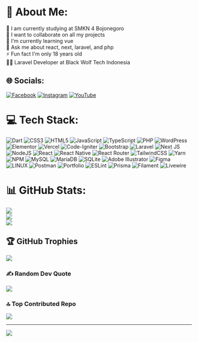 # 💫 About Me:
🔭 I am currently studying at SMKN 4 Bojonegoro<br>
👯 I want to collaborate on all my projects<br>
🌱 I'm currently learning vue <br>
💬 Ask me about react, next, laravel, and php<br>
⚡ Fun fact I'm only 18 years old<br>
👨‍💻 Laravel Developer at Black Wolf Tech Indonesia<br>


## 🌐 Socials:
[![Facebook](https://img.shields.io/badge/Facebook-%231877F2.svg?logo=Facebook&logoColor=white)](https://facebook.com/captha.code.1) [![Instagram](https://img.shields.io/badge/Instagram-%23E4405F.svg?logo=Instagram&logoColor=white)](https://instagram.com/alulcode404_) [![YouTube](https://img.shields.io/badge/YouTube-%23FF0000.svg?logo=YouTube&logoColor=white)](https://youtube.com/@acodedeveloper) 

# 💻 Tech Stack:
![Dart](https://img.shields.io/badge/dart-%230175C2.svg?style=for-the-badge&logo=dart&logoColor=white) ![CSS3](https://img.shields.io/badge/css3-%231572B6.svg?style=for-the-badge&logo=css3&logoColor=white) ![HTML5](https://img.shields.io/badge/html5-%23E34F26.svg?style=for-the-badge&logo=html5&logoColor=white) ![JavaScript](https://img.shields.io/badge/javascript-%23323330.svg?style=for-the-badge&logo=javascript&logoColor=%23F7DF1E) ![TypeScript](https://img.shields.io/badge/typescript-%23007ACC.svg?style=for-the-badge&logo=typescript&logoColor=white) ![PHP](https://img.shields.io/badge/php-%23777BB4.svg?style=for-the-badge&logo=php&logoColor=white) ![WordPress](https://img.shields.io/badge/WordPress-%23117AC9.svg?style=for-the-badge&logo=WordPress&logoColor=white) ![Elementor](https://img.shields.io/badge/Elementor-%2310A0D6.svg?style=for-the-badge&logo=Elementor&logoColor=white) ![Vercel](https://img.shields.io/badge/vercel-%23000000.svg?style=for-the-badge&logo=vercel&logoColor=white) ![Code-Igniter](https://img.shields.io/badge/CodeIgniter-%23EF4223.svg?style=for-the-badge&logo=codeIgniter&logoColor=white) ![Bootstrap](https://img.shields.io/badge/bootstrap-%23563D7C.svg?style=for-the-badge&logo=bootstrap&logoColor=white) ![Laravel](https://img.shields.io/badge/laravel-%23FF2D20.svg?style=for-the-badge&logo=laravel&logoColor=white) ![Next JS](https://img.shields.io/badge/Next-black?style=for-the-badge&logo=next.js&logoColor=white) ![NodeJS](https://img.shields.io/badge/node.js-6DA55F?style=for-the-badge&logo=node.js&logoColor=white) ![React](https://img.shields.io/badge/react-%2320232a.svg?style=for-the-badge&logo=react&logoColor=%2361DAFB) ![React Native](https://img.shields.io/badge/react_native-%2320232a.svg?style=for-the-badge&logo=react&logoColor=%2361DAFB) ![React Router](https://img.shields.io/badge/React_Router-CA4245?style=for-the-badge&logo=react-router&logoColor=white) ![TailwindCSS](https://img.shields.io/badge/tailwindcss-%2338B2AC.svg?style=for-the-badge&logo=tailwind-css&logoColor=white) ![Yarn](https://img.shields.io/badge/yarn-%232C8EBB.svg?style=for-the-badge&logo=yarn&logoColor=white) ![NPM](https://img.shields.io/badge/NPM-%23000000.svg?style=for-the-badge&logo=npm&logoColor=white) ![MySQL](https://img.shields.io/badge/mysql-%2300f.svg?style=for-the-badge&logo=mysql&logoColor=white)  ![MariaDB](https://img.shields.io/badge/MariaDB-003545?style=for-the-badge&logo=mariadb&logoColor=white) ![SQLite](https://img.shields.io/badge/sqlite-%2307405e.svg?style=for-the-badge&logo=sqlite&logoColor=white) ![Adobe Illustrator](https://img.shields.io/badge/adobeillustrator-%23FF9A00.svg?style=for-the-badge&logo=adobeillustrator&logoColor=white)  ![Figma](https://img.shields.io/badge/figma-%23F24E1E.svg?style=for-the-badge&logo=figma&logoColor=white) ![LINUX](https://img.shields.io/badge/Linux-FCC624?style=for-the-badge&logo=linux&logoColor=black) ![Postman](https://img.shields.io/badge/Postman-FF6C37?style=for-the-badge&logo=postman&logoColor=white) ![Portfolio](https://img.shields.io/badge/Portfolio-%23000000.svg?style=for-the-badge&logo=firefox&logoColor=#FF7139) ![ESLint](https://img.shields.io/badge/ESLint-4B3263?style=for-the-badge&logo=eslint&logoColor=white) ![Prisma](https://img.shields.io/badge/prisma-%2523777BB4?style=for-the-badge&logo=prisma&logoColor=5A67D8) ![Filament](https://img.shields.io/badge/filament-%23FF8800.svg?style=for-the-badge&logo=filament&logoColor=white) ![Livewire](https://img.shields.io/badge/livewire-%23563D7C.svg?style=for-the-badge&logo=livewire&logoColor=white)

# 📊 GitHub Stats:
![](https://github-readme-stats.vercel.app/api?username=AlulCode45&theme=slateorange&hide_border=false&include_all_commits=true&count_private=true)<br/>
![](https://github-readme-streak-stats.herokuapp.com/?user=AlulCode45&theme=slateorange&hide_border=false)<br/>
![](https://github-readme-stats.vercel.app/api/top-langs/?username=AlulCode45&theme=slateorange&hide_border=false&include_all_commits=true&count_private=true&layout=compact)

## 🏆 GitHub Trophies
![](https://github-profile-trophy.vercel.app/?username=AlulCode45&theme=radical&no-frame=false&no-bg=true&margin-w=4)

### ✍️ Random Dev Quote
![](https://quotes-github-readme.vercel.app/api?type=horizontal&theme=radical)

### 🔝 Top Contributed Repo
![](https://github-contributor-stats.vercel.app/api?username=AlulCode45&limit=5&theme=dark)

---
[![](https://visitcount.itsvg.in/api?id=AlulCode45&icon=2&color=11)](https://visitcount.itsvg.in)

<!-- Proudly created with GPRM ( https://gprm.itsvg.in ) -->
